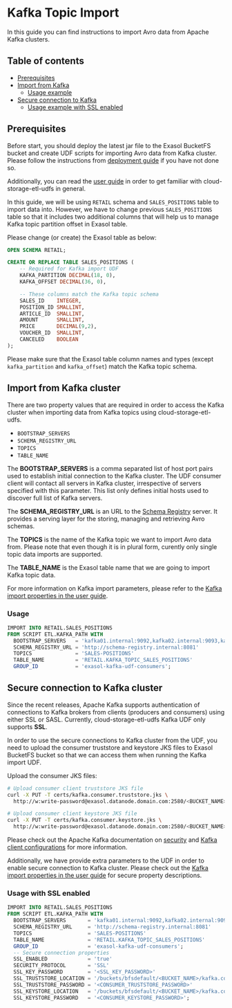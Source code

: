 # Kafka Topic Import

In this guide you can find instructions to import Avro data from Apache Kafka
clusters.

## Table of contents

- [Prerequisites](#prerequisites)
- [Import from Kafka](#import-from-kafka-cluster)
  - [Usage example](#usage)
- [Secure connection to Kafka](#secure-connection-to-kafka-cluster)
  - [Usage example with SSL enabled](#usage-with-ssl-enabled)

## Prerequisites

Before start, you should deploy the latest jar file to the Exasol BucketFS
bucket and create UDF scripts for importing Avro data from Kafka cluster.
Please follow the instructions from [deployment guide](../deployment_guide.md)
if you have not done so.

Additionally, you can read the [user guide](../user_guide.md) in order to get
familiar with cloud-storage-etl-udfs in general.

In this guide, we will be using `RETAIL` schema and `SALES_POSITIONS` table to
import data into. However, we have to change previous `SALES_POSITIONS` table so
that it includes two additional columns that will help us to manage Kafka topic
partition offset in Exasol table.

Please change (or create) the Exasol table as below:

```sql
OPEN SCHEMA RETAIL;

CREATE OR REPLACE TABLE SALES_POSITIONS (
    -- Required for Kafka import UDF
    KAFKA_PARTITION DECIMAL(18, 0),
    KAFKA_OFFSET DECIMAL(36, 0),

    -- These columns match the Kafka topic schema
    SALES_ID    INTEGER,
    POSITION_ID SMALLINT,
    ARTICLE_ID  SMALLINT,
    AMOUNT      SMALLINT,
    PRICE       DECIMAL(9,2),
    VOUCHER_ID  SMALLINT,
    CANCELED    BOOLEAN
);
```

Please make sure that the Exasol table column names and types (except
`kafka_partition` and `kafka_offset`) match the Kafka topic schema.

## Import from Kafka cluster

There are two property values that are required in order to access the Kafka
cluster when importing data from Kafka topics using cloud-storage-etl-udfs.

- ``BOOTSTRAP_SERVERS``
- ``SCHEMA_REGISTRY_URL``
- ``TOPICS``
- ``TABLE_NAME``

The **BOOTSTRAP_SERVERS** is a comma separated list of host port pairs used to
establish initial connection to the Kafka cluster. The UDF consumer client will
contact all servers in Kafka cluster, irrespective of servers specified with
this parameter. This list only defines initial hosts used to discover full list
of Kafka servers.

The **SCHEMA_REGISTRY_URL** is an URL to the [Schema Registry][schema-registry]
server. It provides a serving layer for the storing, managing and retrieving
Avro schemas.

The **TOPICS** is the name of the Kafka topic we want to import Avro data from.
Please note that even though it is in plural form, curently only single topic
data imports are supported.

The **TABLE_NAME** is the Exasol table name that we are going to import Kafka
topic data.

For more information on Kafka import parameters, please refer to the [Kafka
import properties in the user guide](../user_guide.md#kafka-import-properties).

### Usage

```sql
IMPORT INTO RETAIL.SALES_POSITIONS
FROM SCRIPT ETL.KAFKA_PATH WITH
  BOOTSTRAP_SERVERS   = 'kafka01.internal:9092,kafka02.internal:9093,kafka03.internal:9094'
  SCHEMA_REGISTRY_URL = 'http://schema-registry.internal:8081'
  TOPICS              = 'SALES-POSITIONS'
  TABLE_NAME          = 'RETAIL.KAFKA_TOPIC_SALES_POSITIONS'
  GROUP_ID            = 'exasol-kafka-udf-consumers';
```

## Secure connection to Kafka cluster

Since the recent releases, Apache Kafka supports authentication of connections
to Kafka brokers from clients (producers and consumers) using either SSL or
SASL. Currently, cloud-storage-etl-udfs Kafka UDF only supports **SSL**.

In order to use the secure connections to Kafka cluster from the UDF, you need
to upload the consumer truststore and keystore JKS files to Exasol BucketFS
bucket so that we can access them when running the Kafka import UDF.

Upload the consumer JKS files:

```bash
# Upload consumer client truststore JKS file
curl -X PUT -T certs/kafka.consumer.truststore.jks \
  http://w:write-password@exasol.datanode.domain.com:2580/<BUCKET_NAME>/kafka.consumer.truststore.jks

# Upload consumer client keystore JKS file
curl -X PUT -T certs/kafka.consumer.keystore.jks \
  http://w:write-password@exasol.datanode.domain.com:2580/<BUCKET_NAME>/kafka.consumer.keystore.jks
```

Please check out the Apache Kafka documentation on [security][kafka-security]
and [Kafka client configurations][kafka-secure-clients] for more information.

Additionally, we have provide extra parameters to the UDF in order to enable
secure connection to Kafka cluster. Please check out the [Kafka import
properties in the user guide](../user_guide.md#kafka-import-properties) for
secure property descriptions.

### Usage with SSL enabled

```sql
IMPORT INTO RETAIL.SALES_POSITIONS
FROM SCRIPT ETL.KAFKA_PATH WITH
  BOOTSTRAP_SERVERS       = 'kafka01.internal:9092,kafka02.internal:9093,kafka03.internal:9094'
  SCHEMA_REGISTRY_URL     = 'http://schema-registry.internal:8081'
  TOPICS                  = 'SALES-POSITIONS'
  TABLE_NAME              = 'RETAIL.KAFKA_TOPIC_SALES_POSITIONS'
  GROUP_ID                = 'exasol-kafka-udf-consumers';
  -- Secure connection properties
  SSL_ENABLED             = 'true'
  SECURITY_PROTOCOL       = 'SSL'
  SSL_KEY_PASSWORD        = '<SSL_KEY_PASSWORD>'
  SSL_TRUSTSTORE_LOCATION = '/buckets/bfsdefault/<BUCKET_NAME>/kafka.consumer.truststore.jks'
  SSL_TRUSTSTORE_PASSWORD = '<CONSUMER_TRUSTSTORE_PASSWORD>'
  SSL_KEYSTORE_LOCATION   = '/buckets/bfsdefault/<BUCKET_NAME>/kafka.consumer.keystore.jks'
  SSL_KEYSTORE_PASSWORD   = '<CONSUMER_KEYSTORE_PASSWORD>';
```

[schema-registry]: https://docs.confluent.io/current/schema-registry/index.html
[kafka-security]: https://kafka.apache.org/documentation/#security
[kafka-secure-clients]: https://kafka.apache.org/documentation/#security_configclients
